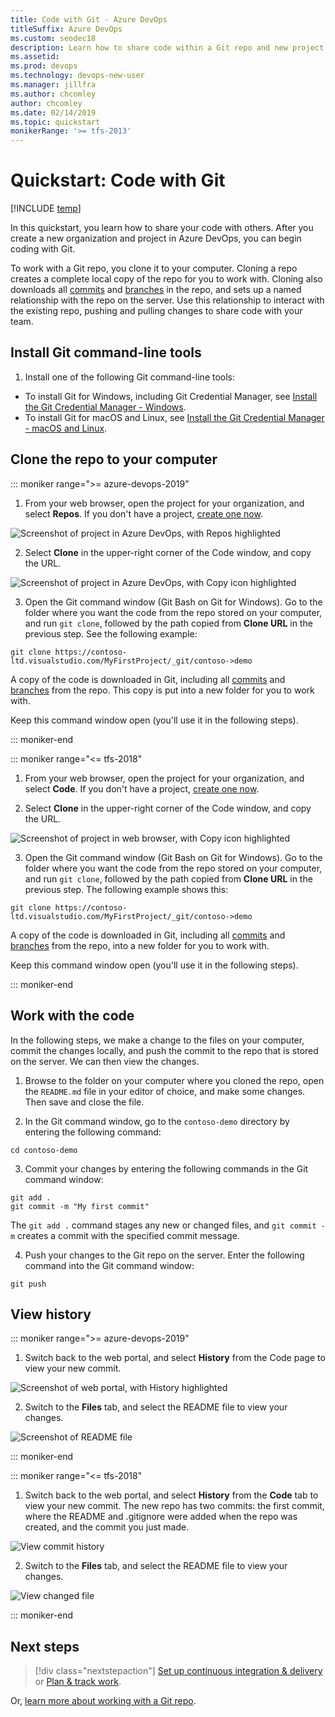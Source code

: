 ```yaml
---
title: Code with Git - Azure DevOps
titleSuffix: Azure DevOps
ms.custom: seodec18
description: Learn how to share code within a Git repo and new project
ms.assetid: 
ms.prod: devops
ms.technology: devops-new-user
ms.manager: jillfra
ms.author: chcomley
author: chcomley
ms.date: 02/14/2019
ms.topic: quickstart
monikerRange: '>= tfs-2013'
---
```


# Quickstart: Code with Git

[!INCLUDE [temp](../_shared/version-vsts-tfs-all-versions.md)]

In this quickstart, you learn how to share your code with others. After you create a new organization and project in Azure DevOps, you can begin coding with Git.

To work with a Git repo, you clone it to your computer. Cloning a repo creates a complete local copy of the repo for you to work with. Cloning also downloads all [commits](../repos/git/commits.md) and [branches](../repos/git/branches.md) in the repo, and sets up a named relationship with the repo on the server. Use this relationship to interact with the existing repo, pushing and pulling changes to share code with your team.

## Install Git command-line tools

1. Install one of the following Git command-line tools:

  - To install Git for Windows, including Git Credential Manager, see [Install the Git Credential Manager - Windows](../repos/git/set-up-credential-managers.md#windows).
  - To install Git for macOS and Linux, see [Install the Git Credential Manager - macOS and Linux](../repos/git/set-up-credential-managers.md#macos-and-linux).

## Clone the repo to your computer

::: moniker range=">= azure-devops-2019"

1. From your web browser, open the project for your organization, and select **Repos**. If you don't have a project, [create one now](sign-up-invite-teammates.md).

  ![Screenshot of project in Azure DevOps, with Repos highlighted](_img/project-select-repos-vert.png)

2. Select **Clone** in the upper-right corner of the Code window, and copy the URL.
  
  ![Screenshot of project in Azure DevOps, with Copy icon highlighted](_img/code-with-git-clone-repo.png)

3. Open the Git command window (Git Bash on Git for Windows). Go to the folder where you want the code from the repo stored on your computer, and run `git clone`, followed by the path copied from **Clone URL** in the previous step. See the following example:

  ```
  git clone https://contoso-ltd.visualstudio.com/MyFirstProject/_git/contoso->demo
  ```
  
  A copy of the code is downloaded in Git, including all [commits](../repos/git/commits.md) and [branches](../repos/git/branches.md) from the repo. This copy is put into a new folder for you to work with.

  Keep this command window open (you'll use it in the following steps).

::: moniker-end

::: moniker range="<= tfs-2018"

1. From your web browser, open the project for your organization, and select **Code**. If you don't have a project, [create one now](sign-up-invite-teammates.md).

2. Select **Clone** in the upper-right corner of the Code window, and copy the URL.

  ![Screenshot of project in web browser, with Copy icon highlighted](_img/code-with-git-clone-repo-prev.png)

3. Open the Git command window (Git Bash on Git for Windows). Go to the folder where you want the code from the repo stored on your computer, and run `git clone`, followed by the path copied from **Clone URL** in the previous step. The following example shows this:

  ```
  git clone https://contoso-ltd.visualstudio.com/MyFirstProject/_git/contoso->demo
  ```
  
  A copy of the code is downloaded in Git, including all [commits](../repos/git/commits.md) and [branches](../repos/git/branches.md) from the repo, into a new folder for you to work with.

  Keep this command window open (you'll use it in the following steps).

::: moniker-end

## Work with the code

In the following steps, we make a change to the files on your computer, commit the changes locally, and push the commit to the repo that is stored on the server. We can then view the changes.

1. Browse to the folder on your computer where you cloned the repo, open the `README.md` file in your editor of choice, and make some changes. Then save and close the file.

2. In the Git command window, go to the `contoso-demo` directory by entering the following command:

  ```
  cd contoso-demo
  ```

3. Commit your changes by entering the following commands in the Git command window:

  ```
  git add .
  git commit -m "My first commit"
  ```

  The `git add .` command stages any new or changed files, and `git commit -m` creates a commit with the specified commit message.

4. Push your changes to the Git repo on the server. Enter the following command into the Git command window:

  ```
  git push
  ```

## View history

::: moniker range=">= azure-devops-2019"

1. Switch back to the web portal, and select **History** from the Code page to view your new commit.

  ![Screenshot of web portal, with History highlighted](_img/code-history-vert.png)

2. Switch to the **Files** tab, and select the README file to view your changes.

  ![Screenshot of README file](_img/first-edit-readme-file.png)

::: moniker-end

::: moniker range="<= tfs-2018"

1. Switch back to the web portal, and select **History** from the **Code** tab to view your new commit. The new repo has two commits: the first commit, where the README and .gitignore were added when the repo was created, and the commit you just made.

  ![View commit history](../repos/git/_img/repo-mgmt/commit-push.png)

2. Switch to the **Files** tab, and select the README file to view your changes.

  ![View changed file](../repos/git/_img/repo-mgmt/readme-changed-file.png)  

::: moniker-end

## Next steps  

> [!div class="nextstepaction"]
> [Set up continuous integration & delivery](../pipelines/get-started-designer.md?toc=/azure/devops/user-guide/toc.json&bc=/azure/devops/user-guide/breadcrumb/toc.json)
> or
> [Plan & track work](plan-track-work.md).

Or, [learn more about working with a Git repo](../repos/git/index.md).
